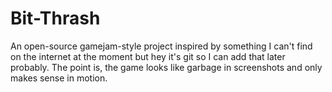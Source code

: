 # Bit-Thrash

An open-source gamejam-style project inspired by something I can't find on the internet at the moment but hey it's git so I can add that later probably. The point is, the game looks like garbage in screenshots and only makes sense in motion.

